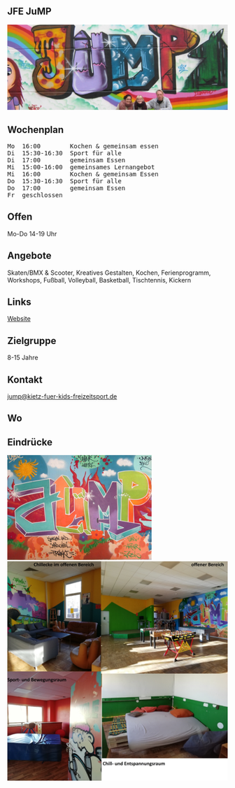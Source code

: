 ## JFE JuMP
<img id="topmedia" src="images/Jump/1.jpg" />

## Wochenplan
<pre id="weeklyschedule">
Mo  16:00        Kochen & gemeinsam essen
Di  15:30-16:30  Sport für alle
Di  17:00        gemeinsam Essen
Mi  15:00-16:00  gemeinsames Lernangebot
Mi  16:00        Kochen & gemeinsam Essen
Do  15:30-16:30  Sport für alle
Do  17:00        gemeinsam Essen
Fr  geschlossen
</pre>

## Offen
Mo-Do 14-19 Uhr

## Angebote
<p id="activities">
Skaten/BMX & Scooter, Kreatives Gestalten, Kochen, Ferienprogramm, Workshops, Fußball, Volleyball, Basketball, Tischtennis, Kickern 
</p>

## Links
<a class="external_link" target="_blank" href="http://jump.kietz-fuer-kids-freizeitsport.de/">Website</a>

## Zielgruppe
8-15 Jahre

## Kontakt
[jump@kietz-fuer-kids-freizeitsport.de](mailto:jump@kietz-fuer-kids-freizeitsport.de)

## Wo
<div id="gmap"></div>
<script>window.onload = showMap('Schweriner Ring 27, 13059 Berlin', 0, 'gmap_mini')</script>

## Eindrücke
<div class="mediacontainer">
  <img src="images/Jump/JUMP.jpg" />
  <img src="images/Jump/2.jpg" />
</div>
